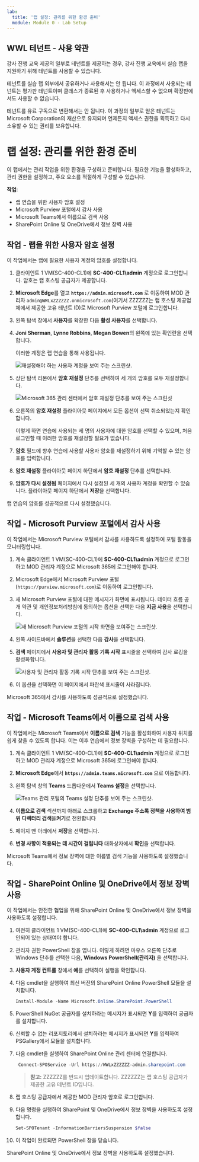 ```yaml
---
lab:
  title: '랩 설정: 관리를 위한 환경 준비'
  module: Module 0 - Lab Setup
---
```


## WWL 테넌트 - 사용 약관

강사 진행 교육 제공의 일부로 테넌트를 제공하는 경우, 강사 진행 교육에서 실습 랩을 지원하기 위해 테넌트를 사용할 수 있습니다.

테넌트를 실습 랩 외부에서 공유하거나 사용해서는 안 됩니다. 이 과정에서 사용되는 테넌트는 평가판 테넌트이며 클래스가 종료된 후 사용하거나 액세스할 수 없으며 확장판에서도 사용할 수 없습니다.

테넌트를 유료 구독으로 변환해서는 안 됩니다. 이 과정의 일부로 얻은 테넌트는 Microsoft Corporation의 재산으로 유지되며 언제든지 액세스 권한을 획득하고 다시 소유할 수 있는 권리를 보유합니다.

# 랩 설정: 관리를 위한 환경 준비

이 랩에서는 관리 작업을 위한 환경을 구성하고 준비합니다. 필요한 기능을 활성화하고, 관리 권한을 설정하고, 주요 요소를 적절하게 구성할 수 있습니다.

**작업**:

- 랩 연습을 위한 사용자 암호 설정
- Microsoft Purview 포털에서 감사 사용
- Microsoft Teams에서 이름으로 검색 사용
- SharePoint Online 및 OneDrive에서 정보 장벽 사용

## 작업 - 랩을 위한 사용자 암호 설정

이 작업에서는 랩에 필요한 사용자 계정의 암호를 설정합니다.

1. 클라이언트 1 VM(SC-400-CL1)에 **SC-400-CL1\admin** 계정으로 로그인합니다. 암호는 랩 호스팅 공급자가 제공합니다.

1. **Microsoft Edge**를 열고 **`https://admin.microsoft.com`** 로 이동하여 MOD 관리자 `admin@WWLxZZZZZZ.onmicrosoft.com`(여기서 ZZZZZZ는 랩 호스팅 제공업체에서 제공한 고유 테넌트 ID)로 Microsoft Purview 포털에 로그인합니다.

1. 왼쪽 탐색 창에서 **사용자**를 확장한 다음 **활성 사용자**를 선택합니다.

1. **Joni Sherman**, **Lynne Robbins**, **Megan Bowen**의 왼쪽에 있는 확인란을 선택합니다.

   이러한 계정은 랩 연습을 통해 사용됩니다.

   ![재설정해야 하는 사용자 계정을 보여 주는 스크린샷.](../Media/user-accounts.png)

1. 상단 탐색 리본에서 **암호 재설정** 단추를 선택하여 세 개의 암호를 모두 재설정합니다.

   ![Microsoft 365 관리 센터에서 암호 재설정 단추를 보여 주는 스크린샷](../Media/reset-password-button.png)

1. 오른쪽의 **암호 재설정** 플라이아웃 페이지에서 모든 옵션이 선택 취소되었는지 확인합니다.

   이렇게 하면 연습에 사용되는 세 명의 사용자에 대한 암호를 선택할 수 있으며, 처음 로그인할 때 이러한 암호를 재설정할 필요가 없습니다.

1. **암호** 필드에 향후 연습에 사용할 사용자 암호를 재설정하기 위해 기억할 수 있는 암호를 입력합니다.

1. **암호 재설정** 플라이아웃 페이지 하단에서 **암호 재설정** 단추를 선택합니다.

1. **암호가 다시 설정됨** 페이지에서 다시 설정된 세 개의 사용자 계정을 확인할 수 있습니다. 플라이아웃 페이지 하단에서 **저장**을 선택합니다.

랩 연습의 암호를 성공적으로 다시 설정했습니다.

## 작업 - Microsoft Purview 포털에서 감사 사용

이 작업에서는 Microsoft Purview 포털에서 감사를 사용하도록 설정하여 포털 활동을 모니터링합니다.

1. 계속 클라이언트 1 VM(SC-400-CL1)에 **SC-400-CL1\admin** 계정으로 로그인하고 MOD 관리자 계정으로 Microsoft 365에 로그인해야 합니다.

1. Microsoft Edge에서 Microsoft Purview 포털(`https://purview.microsoft.com`)로 이동하여 로그인합니다.

1. 새 Microsoft Purview 포털에 대한 메시지가 화면에 표시됩니다. 데이터 흐름 공개 약관 및 개인정보처리방침에 동의하는 옵션을 선택한 다음 **지금 사용**을 선택합니다.

    ![새 Microsoft Purview 포털의 시작 화면을 보여주는 스크린샷.](../Media/welcome-purview-portal.png)

1. 왼쪽 사이드바에서 **솔루션**을 선택한 다음 **감사**을 선택합니다.

1. **검색** 페이지에서 **사용자 및 관리자 활동 기록 시작** 표시줄을 선택하여 감사 로깅을 활성화합니다.

    ![사용자 및 관리자 활동 기록 시작 단추를 보여 주는 스크린샷.](../Media/enable-audit-button.png)

1. 이 옵션을 선택하면 이 페이지에서 파란색 표시줄이 사라집니다.

Microsoft 365에서 감사를 사용하도록 성공적으로 설정했습니다.

## 작업 - Microsoft Teams에서 이름으로 검색 사용

이 작업에서는 Microsoft Teams에서 **이름으로 검색** 기능을 활성화하여 사용자 위치를 쉽게 찾을 수 있도록 합니다. 이는 이후 연습에서 정보 장벽을 구성하는 데 필요합니다.

1. 계속 클라이언트 1 VM(SC-400-CL1)에 **SC-400-CL1\admin** 계정으로 로그인하고 MOD 관리자 계정으로 Microsoft 365에 로그인해야 합니다.

1. **Microsoft Edge**에서 **`https://admin.teams.microsoft.com`** 으로 이동합니다.

1. 왼쪽 탐색 창의 **Teams** 드롭다운에서 **Teams 설정**을 선택합니다.

    ![Teams 관리 포털의 Teams 설정 단추를 보여 주는 스크린샷.](../Media/teams-settings.png)

1. **이름으로 검색** 섹션까지 아래로 스크롤하고 **Exchange 주소록 정책을 사용하여 범위 디렉터리 검색**을**켜기**로 전환합니다

1. 페이지 맨 아래에서 **저장**을 선택합니다.

1. **변경 사항이 적용되는 데 시간이 걸립니다** 대화상자에서 **확인**을 선택합니다.

Microsoft Teams에서 정보 장벽에 대한 이름별 검색 기능을 사용하도록 설정했습니다.

## 작업 - SharePoint Online 및 OneDrive에서 정보 장벽 사용

이 작업에서는 안전한 협업을 위해 SharePoint Online 및 OneDrive에서 정보 장벽을 사용하도록 설정합니다.

1. 여전히 클라이언트 1 VM(SC-400-CL1)에 **SC-400-CL1\admin** 계정으로 로그인되어 있는 상태여야 합니다.

1. 관리자 권한 PowerShell 창을 엽니다. 이렇게 하려면 마우스 오른쪽 단추로 Windows 단추를 선택한 다음, **Windows PowerShell(관리자)** 을 선택합니다.

1. **사용자 계정 컨트롤** 창에서 **예**를 선택하여 실행을 확인합니다.

1. 다음 cmdlet을 실행하여 최신 버전의 SharePoint Online PowerShell 모듈을 설치합니다.

    ```powershell
    Install-Module -Name Microsoft.Online.SharePoint.PowerShell
    ```

1. PowerShell NuGet 공급자를 설치하라는 메시지가 표시되면 **Y**를 입력하여 공급자를 설치합니다.

1. 신뢰할 수 없는 리포지토리에서 설치하라는 메시지가 표시되면 **Y**를 입력하여 PSGallery에서 모듈을 설치합니다.

1. 다음 cmdlet을 실행하여 SharePoint Online 관리 센터에 연결합니다.

    ```powershell
     Connect-SPOService -Url https://WWLxZZZZZZ-admin.sharepoint.com
    ```

    >**참고:** ZZZZZZ를 반드시 업데이트합니다. ZZZZZZ는 랩 호스팅 공급자가 제공한 고유 테넌트 ID입니다.

1. 랩 호스팅 공급자에서 제공한 MOD 관리자 암호로 로그인합니다.

1. 다음 명령을 실행하여 SharePoint 및 OneDrive에서 정보 장벽을 사용하도록 설정합니다.

    ```powershell
    Set-SPOTenant -InformationBarriersSuspension $false
    ```

1. 이 작업이 완료되면 PowerShell 창을 닫습니다.

SharePoint Online 및 OneDrive에서 정보 장벽을 사용하도록 설정했습니다.
